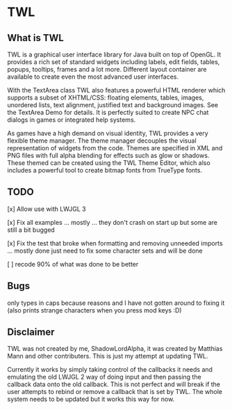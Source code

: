 # TWL

## What is TWL

TWL is a graphical user interface library for Java built on top of OpenGL. It provides a rich set of standard widgets including labels, edit fields, tables, popups, tooltips, frames and a lot more. Different layout container are available to create even the most advanced user interfaces.

With the TextArea class TWL also features a powerful HTML renderer which supports a subset of XHTML/CSS: floating elements, tables, images, unordered lists, text alignment, justified text and background images. See the TextArea Demo for details. It is perfectly suited to create NPC chat dialogs in games or integrated help systems.

As games have a high demand on visual identity, TWL provides a very flexible theme manager. The theme manager decouples the visual representation of widgets from the code. Themes are specified in XML and PNG files with full alpha blending for effects such as glow or shadows. These themed can be created using the TWL Theme Editor, which also includes a powerful tool to create bitmap fonts from TrueType fonts.

## TODO

[x] Allow use with LWJGL 3

[x] Fix all examples ... mostly ... they don't crash on start up but some are still a bit bugged

[x] Fix the test that broke when formatting and removing unneeded imports ... mostly done just need to fix some character sets and will be done

[ ] recode 90% of what was done to be better

## Bugs

only types in caps because reasons and I have not gotten around to fixing it (also prints strange characters when you press mod keys :D)

## Disclaimer

TWL was not created by me, ShadowLordAlpha, it was created by Matthias Mann and other contributers. This is just my attempt at updating TWL. 

Currently it works by simply taking control of the callbacks it needs and emulating the old LWJGL 2 way of doing input and then passing the callback data onto the old callback. This is not perfect and will break if the user attempts to rebind or remove a callback that is set by TWL. The whole system needs to be updated but it works this way for now.

